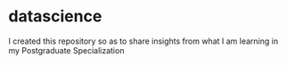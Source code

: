 # datascience

I created this repository so as to share insights from what I am learning in my Postgraduate Specialization
